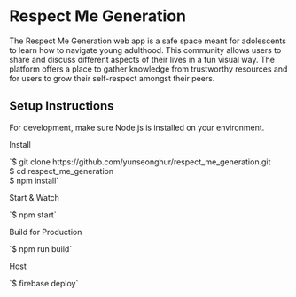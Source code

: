 # Respect Me Generation
The Respect Me Generation web app is a safe space meant for adolescents to learn how to navigate young adulthood. This community allows users to share and discuss different aspects of their lives in a fun visual way. The platform offers a place to gather knowledge from trustworthy resources and for users to grow their self-respect amongst their peers.

## Setup Instructions
For development, make sure Node.js is installed on your environment.

Install
<div>`$ git clone https://github.com/yunseonghur/respect_me_generation.git</div>
<div>$ cd respect_me_generation</div>
<div>$ npm install`</div>

Start & Watch
<div>`$ npm start`</div>

Build for Production
<div>`$ npm run build`</div>

Host
<div>`$ firebase deploy`</div>
